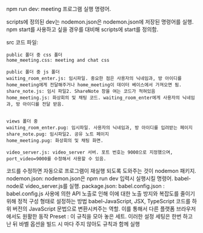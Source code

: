 npm run dev: meeting 프로그램 실행 명령어.

scripts에 정의된 dev는 nodemon.json은 nodemon.json에 저장된 명령어를 실행. 
npm start를 사용하고 싶을 경우를 대비해  scripts에 start를 정의함.

src 코드 파일: 
  
    public 폴더 중 css 폴더
    home_meeting.css: meeting and chat css
    
    public 폴더 중 js 폴더
    waiting_room_enter.js: 임시파일. 중요한 점은 사용자의 닉네임과, 방 아이디를 home_meeting에게 전달해주거나 home_meeting이 데이터 베이스에서 가져오면 됨.  
    share_note.js: 임시 파일2. ShareNote 창을 여는 코드가 적혀있음
    home_meeting.js: 화상회의 및 채팅 코드. waiting_room_enter에게 사용자의 닉네임과, 방 아이디를 전달 받음.
    
    
    views 폴더 중
    waiting_room_enter.pug: 임시파일. 사용자의 닉네임과, 방 아이디를 입려받는 페이지
    share_note.pug: 임시파일2. 공유 노트 페이지
    home_meeting.pug: 화상회의 및 채팅 화면. 
    
    video_server.js: video_server 서버. 포트 번호는 9000으로 지정했으며, port_video=9000를 수정해서 사용할 수 있음. 


코드를 수정하면 자동으로 프로그램이 재실행 되도록 도와주는 것이 nodemon 패키지. 
 nodemon.json: nodemon.json은 npm run dev 입력시 실행시킬 명령어. babel-node로 video_server.js를 실행. 
 package.json: 
babel.config.json : babel.config.js 사용에 의한 API 노출로 인해 이에 대한 노출 방지와 복잡도를 줄이기 위해 정적 구성 형태로 설정하는 방법
    babel-JavaScript, JSX, TypeScript 코드를 하위 버전의 JavaScript 문법으로 변환시켜주는 역할. 이를 통해서 다른 플랫폼 브라우저에서도 원활한 동작
    Preset : 이 규칙을 모아 놓은 세트. 이러한 설정 세팅은 한번 하고난 뒤 바벨 옵션을 빌드 시 마다 주지 않아도 규칙과 함께 실행 
